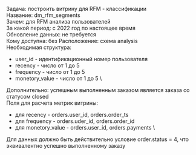 Задача: построить витрину для RFM - классификации \
Название: dm_rfm_segments \
Зачем: для RFM анализа пользователей  
За какой период: c 2022 год по настоящее время \
Обновление данных: не требуется \
Кому доступна: без
Расположение: схема analysis \
Необходимая структура:
- user_id - идентификационный номер пользователя
- recency - число от 1 до 5
- frequency - число от 1 до 5
- monetory_value - число от 1 до 5 \

Дополнительно: успешным выполненным заказом является заказа со статусом closed \
Поля для расчета метрик витрины:
- для recency - orders.user_id, orders.order_ts
- для frequency - orders.uder_id, orders.order_id
- для monetory_value - orders.user_id, orders.payments \

Для данных должно быть действительно условие order.status = 4, что эквивалентно успешно выполненному заказу
